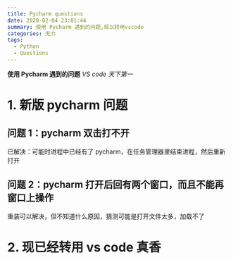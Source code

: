 ```yaml
---
title: Pycharm questions
date: 2020-02-04 23:01:44
summary: 使用 Pycharm 遇到的问题,现以转用vscode
categories: 无力
tags:
  - Python
  - Questions
---
```


**使用 Pycharm 遇到的问题**
_VS code 天下第一_

<!-- more -->

# 1. 新版 pycharm 问题

## 问题 1：pycharm 双击打不开

已解决：可能时进程中已经有了 pycharm，在任务管理器里结束进程，然后重新打开

## 问题 2：pycharm 打开后回有两个窗口，而且不能再窗口上操作

重装可以解决，但不知道什么原因，猜测可能是打开文件太多，加载不了

# 2. 现已经转用 vs code 真香
